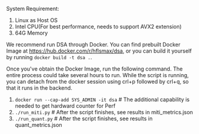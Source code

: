 System Requirement:
1. Linux as Host OS
2. Intel CPU(For best performance, needs to support AVX2 extension)
3. 64G Memory

We recommend run DSA through Docker. You can find prebuilt Docker Image at https://hub.docker.com/r/hflsmax/dsa, or you can build it yourself by running `docker build -t dsa .`.


Once you've obtain the Docker Image, run the following command. The entire process could take several hours to run. While the script is running, you can detach from the docker session using crl+p followed by crl+q, so that it runs in the backend.
1. `docker run --cap-add SYS_ADMIN -it dsa` # The additional capability is needed to get hardward counter for Perf
2. `./run_miti.py` # After the script finishes, see results in miti_metrics.json
3. `./run_quant.py` # After the script finishes, see results in quant_metrics.json
